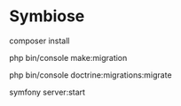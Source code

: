 # Symbiose

composer install

php bin/console make:migration

php bin/console doctrine:migrations:migrate

symfony server:start
